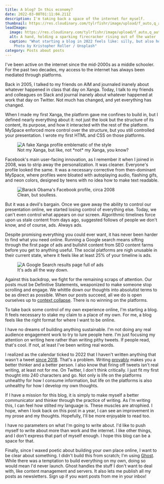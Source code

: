 ```yaml
---
title: A blog? In this economy?
date: 2022-03-08T01:11:04.211Z
description: I'm taking back a space of the internet for myself.
thumbnail: https://res.cloudinary.com/tylrfishr/image/upload/f_auto,q_auto/c_fill,w_1200/v1646704863/kristopher-roller-PC_lbSSxCZE-unsplash_motlgf.jpg
leadImage:
  image: https://res.cloudinary.com/tylrfishr/image/upload/f_auto,q_auto/c_fill,w_1200/v1646704863/kristopher-roller-PC_lbSSxCZE-unsplash_motlgf.jpg
  alt: A hand, holding a sparking firecracker rising out of the water
  caption: "What starting a blog in 2022 feels like: silly, but also hopeful.
    Photo by Kristopher Roller / Unsplash"
category: Posts about posts
---
```


I've been active on the internet since the mid-2000s as a middle schooler. For the past two decades, my access to the internet has always been mediated through platforms.

Back in 2005, I talked to my friends on AIM and journaled inanely about whatever happened in class that day on Xanga. Today, I talk to my friends and colleagues on Slack and journal inanely about whatever happened at work that day on Twitter. Not much has changed, and yet everything has changed.

When I made my first Xanga, the platform gave me confines to build in, but I defined nearly everything about it: not just the look but the structure of its content, its purpose, and how it interacted with the rest of the platform. MySpace enforced more control over the structure, but you still controlled your presentation. I wrote my first HTML and CSS on those platforms.

<figure><img src="https://res.cloudinary.com/tylrfishr/image/upload/f_auto,q_auto/c_fill,w_1200/v1646704632/image_yxltho.png" alt="A fake Xanga profile emblematic of the style" /><figcaption>Not my Xanga, but like, not *not* my Xanga, you know?</figcaption></figure>

Facebook's main user-facing innovation, as I remember it when I joined in 2008, was to strip away the personalization. It was cleaner. Everyone's profile looked the same. It was a necessary corrective from then-dominant MySpace, where profiles were bloated with autoplaying audio, flashing gifs, and neon colors, designed by teens with no idea how to make text readable.

<figure><img src="https://res.cloudinary.com/tylrfishr/image/upload/f_auto,q_auto/c_fill,w_1200/v1646704661/image-3_dqw5vf.png" alt="Barack Obama's Facebook profile, circa 2008" /><figcaption>Clean, but soulless.</figcaption></figure>

But it was a devil's bargain. Once we gave away the ability to control our presentation online, we started losing control of everything else. Today, we can't even control what appears on our screen. Algorithmic timelines force upon us stale content from days ago, suggested follows of people we don't know, and of course, ads. Always ads.

Despite promising everything you could ever want, it has never been harder to find what you need online. Running a Google search means sifting through the first page of ads and bullshit content from SEO content farms before you get to anything useful. The social platforms are nigh unusable in their current state, where it feels like at least 25% of your timeline is ads.

<figure><img src="https://res.cloudinary.com/tylrfishr/image/upload/f_auto,q_auto/c_fill,w_1200/v1646704674/Screen_Shot_2022-03-07_at_1.05.08_AM_ugfqyq.png" alt="A Google Search results page full of ads" /><figcaption>It's ads all the way down.</figcaption></figure>

Against this backdrop, we fight for the remaining scraps of attention. Our posts must be Definitive Statements, weaponized to make someone stop scrolling and engage. We whittle down our thoughts into absolutist terms to be as direct as possible. When our posts succeed, all we do is open ourselves up to [context collapse](https://warzel.substack.com/p/its-not-cancel-culture-its-a-platform?s=r). There is no winning on the platforms.

To take back some control of my own experience online, I'm starting a blog. It feels necessary to stake my claim to a place of my own. For me, a blog feels like the right format for where I want to be online.

I have no dreams of building anything sustainable. I'm not doing any real audience engagement work to try to lure people here. I'm just focusing my attention on writing here rather than writing pithy tweets. If people read, that's cool. If not, at least I've been writing real words.

I realized as the calendar ticked to 2022 that I haven't written anything that wasn't a tweet [since 2018](https://www.niemanlab.org/2018/12/this-is-journalisms-do-or-die-moment/). That's a problem. Writing [provably](https://www.niu.edu/language-literacy/_pdf/the-benefits-of-writing.pdf) makes you a better thinker and a better person. I also know that firing off tweets isn't real writing, at least not for me. On Twitter, I don't think critically. I just fit my first thought into 240 characters and go. Not only is life on the platforms unhealthy for how I consume information, but life on the platforms is also unhealthy for how I develop my own thoughts.

If I have a mission for this blog, it is simply to make myself a better communicator and thinker through the practice of writing. As I'm writing this, I can feel how stilted my language is. These muscles are atrophied. I hope, when I look back on this post in a year, I can see an improvement in my prose and my thoughts. Hopefully, I'll be more enjoyable to read too.

I have no parameters on what I'm going to write about. I'd like to push myself to write about more than work and the internet. I like other things, and I don't express that part of myself enough. I hope this blog can be a space for that.

Finally, since I waxed poetic about building your own place online, I want to be clear about something. I didn't build this from scratch; I'm using [Ghost](https://ghost.org). While there was a temptation to build everything on my own, doing so would mean I'd never launch. Ghost handles the stuff I don't want to deal with, like content management and servers. It also lets me publish all my posts as newsletters. Sign up if you want posts from me in your inbox!
